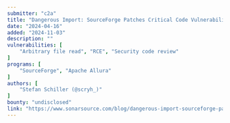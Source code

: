 ```yaml
---
submitter: "c2a"
title: "Dangerous Import: SourceForge Patches Critical Code Vulnerability"
date: "2024-04-16"
added: "2024-11-03"
description: ""
vulnerabilities: [
    "Arbitrary file read", "RCE", "Security code review"
]
programs: [
    "SourceForge", "Apache Allura"
]
authors: [
    "Stefan Schiller (@scryh_)"
]
bounty: "undisclosed"
link: "https://www.sonarsource.com/blog/dangerous-import-sourceforge-patches-critical-code-vulnerability"
---
```




